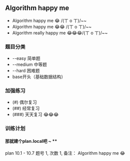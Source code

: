 ## Algorithm happy me

- Algorithm happy me 😂 /(ㄒ o ㄒ)/~~ 
- Algorithm happy me 😂😂 /(ㄒ o ㄒ)/~~
- Algorithm really happy me 😂😂😂/(ㄒ o ㄒ)/~~

### 题目分类

* --easy 简单题
* --medium 中等题
* --hard 困难题
* base开头（基础数据结构）

### 加强练习

* (#)   偶尔复习
* (##)  经常复习
* (###) 天天复习 😂😂😂

### 训练计划

#### 那就建个plan.local吧 ~ **

plan 10.1 - 10.7
题号 1, 次数 1, 备注： Algorithm happy me 😂